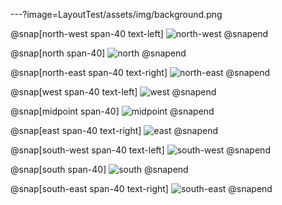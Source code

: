 ---?image=LayoutTest/assets/img/background.png

@snap[north-west span-40 text-left]
![north-west](LayoutTest/assets/img/compass.png)
@snapend

@snap[north span-40]
![north](LayoutTest/assets/img/compass.png)
@snapend

@snap[north-east span-40 text-right]
![north-east](LayoutTest/assets/img/compass.png)
@snapend

@snap[west span-40 text-left]
![west](LayoutTest/assets/img/compass.png)
@snapend

@snap[midpoint span-40]
![midpoint](LayoutTest/assets/img/compass.png)
@snapend

@snap[east span-40 text-right]
![east](LayoutTest/assets/img/compass.png)
@snapend

@snap[south-west span-40 text-left]
![south-west](LayoutTest/assets/img/compass.png)
@snapend

@snap[south span-40]
![south](LayoutTest/assets/img/compass.png)
@snapend

@snap[south-east span-40 text-right]
![south-east](LayoutTest/assets/img/compass.png)
@snapend